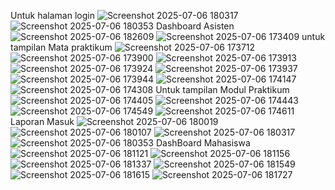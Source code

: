 Untuk halaman login
![Screenshot 2025-07-06 180317](https://github.com/user-attachments/assets/852d597b-1303-454b-b9d4-10c737393b55)
![Screenshot 2025-07-06 180353](https://github.com/user-attachments/assets/d7db60a4-611f-4111-94a8-3b4c8e79703a)
Dashboard Asisten
![Screenshot 2025-07-06 182609](https://github.com/user-attachments/assets/dfe2163c-f1d2-4eef-bbca-09f52634aa58)
![Screenshot 2025-07-06 173409](https://github.com/user-attachments/assets/13f8e3b7-8e0c-49f8-9336-4b27dfceae05)
untuk tampilan Mata praktikum
![Screenshot 2025-07-06 173712](https://github.com/user-attachments/assets/ef2804d6-5c1b-4955-9fe0-8a8207c0e399)
![Screenshot 2025-07-06 173900](https://github.com/user-attachments/assets/0ca22d84-1691-4d73-8956-8708de23bb9e)
![Screenshot 2025-07-06 173913](https://github.com/user-attachments/assets/e692d185-f7df-4afd-861a-0f2406a29831)
![Screenshot 2025-07-06 173924](https://github.com/user-attachments/assets/5b696064-1895-4ee0-ac7c-b0737e9e5ff1)
![Screenshot 2025-07-06 173937](https://github.com/user-attachments/assets/7db6b1b7-1afb-4a07-8dc7-e4918b002812)
![Screenshot 2025-07-06 173944](https://github.com/user-attachments/assets/56680659-7871-49e6-a67a-bbd102e8f506)
![Screenshot 2025-07-06 174147](https://github.com/user-attachments/assets/b4cc4f0a-ec80-41bf-b036-3b484805bb15)
![Screenshot 2025-07-06 174308](https://github.com/user-attachments/assets/ae35bf6c-e87c-43db-889b-214f92b39ce3)
Untuk tampilan Modul Praktikum
![Screenshot 2025-07-06 174405](https://github.com/user-attachments/assets/b876e7a8-e1e5-4e5e-80dc-3fc5695a60e6)
![Screenshot 2025-07-06 174443](https://github.com/user-attachments/assets/612516be-4f34-494a-bdac-f9207a989327)
![Screenshot 2025-07-06 174549](https://github.com/user-attachments/assets/d41b5407-fb38-487d-bdba-244fc8fa36e1)
![Screenshot 2025-07-06 174611](https://github.com/user-attachments/assets/0f762e73-a046-4d58-b160-0ad49a7d1e4d)
Laporan Masuk
![Screenshot 2025-07-06 180019](https://github.com/user-attachments/assets/4cc99898-584b-40e1-a67d-6c9aba84b1e0)
![Screenshot 2025-07-06 180107](https://github.com/user-attachments/assets/d835b78a-040e-4505-a31b-6727794bc1f6)
![Screenshot 2025-07-06 180317](https://github.com/user-attachments/assets/d06a1c0f-6549-4cd4-a3d8-f0d960aee27f)
![Screenshot 2025-07-06 180353](https://github.com/user-attachments/assets/3ac06bae-0e05-4b40-bb66-efc77bf538f5)
DashBoard Mahasiswa
![Screenshot 2025-07-06 181121](https://github.com/user-attachments/assets/0a009464-c649-4749-acd3-1ee1bf99f91b)
![Screenshot 2025-07-06 181156](https://github.com/user-attachments/assets/a8b887e4-e22a-4885-a5df-72d8e2c128a1)
![Screenshot 2025-07-06 181337](https://github.com/user-attachments/assets/1b6522fb-fc88-476c-8bcd-13291084289c)
![Screenshot 2025-07-06 181549](https://github.com/user-attachments/assets/bee90856-680e-4744-80d7-77bec0b8745a)
![Screenshot 2025-07-06 181615](https://github.com/user-attachments/assets/91b1f9b9-a0a5-4484-a94d-8e859d4acb80)
![Screenshot 2025-07-06 181727](https://github.com/user-attachments/assets/3607c055-d809-45be-818a-627e425faeee)
